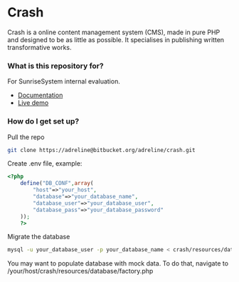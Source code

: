 # Crash #

Crash is a online content management system (CMS), made in pure PHP and designed to be as little as possible. It specialises in publishing written transformative works. 

### What is this repository for? ###

For SunriseSystem internal evaluation.
* [Documentation](https://maddie-nie.atlassian.net/wiki/spaces/CF/overview)
* [Live demo](http://niecko.4suns.pl/crash/)

### How do I get set up? ###
Pull the repo
```bash
git clone https://adreline@bitbucket.org/adreline/crash.git
```
Create .env file, example:
```php
<?php
    define("DB_CONF",array(
        "host"=>"your_host",
        "database"=>"your_database_name",
        "database_user"=>"your_database_user",
        "database_pass"=>"your_database_password"
    ));
    ?>
```
Migrate the database
```bash
mysql -u your_database_user -p your_database_name < crash/resources/database/migrate.sql
```
You may want to populate database with mock data. To do that, navigate to /your/host/crash/resources/database/factory.php


